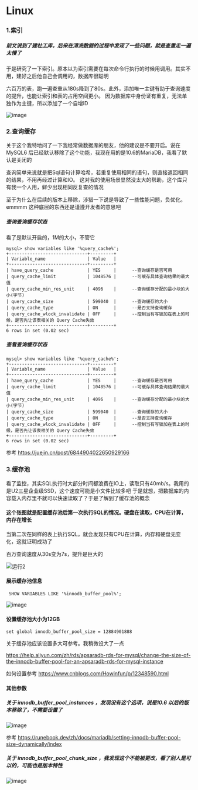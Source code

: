 # Linux

### 1.索引

##### 前文说到了建社工库，后来在清洗数据的过程中发现了一些问题，就是查重走一遍太慢了

于是研究了一下索引。原本以为索引需要在每次命令行执行的时候用调用。其实不用，建好之后他自己会调用的，数据库很聪明

六百万的表，跑一遍查重从180s降到了80s。此外，添加唯一主键有助于查询速度的提升，也能让索引和表的占用空间更小。
因为数据库中身份证有重复，无法单独作为主键，所以添加了一个自增ID

![image](https://github.com/Meidouzanget/Linux/assets/59044398/ed7124c9-0a94-4707-ba25-336bdec9ab82)

### 2.查询缓存

关于这个我特地问了一下我经常做数据库的朋友，他的建议是不要开启。说在 MySQL6 后已经默认移除了这个功能，我现在用的是10.6的MariaDB，我看了默认是关闭的

查询简单来说就是把Sql语句计算哈希，若重复使用相同的语句，则直接返回相同的结果，不用再经过计算和IO。
这对我的使用场景显然没太大的帮助，这个库只有我一个人用，鲜少出现相同反复查的情况

至于为什么在后续的版本上移除，涉猎一下说是导致了一些性能问题，负优化。
emmmm 这种底层的东西还是谨遵开发者的意思吧

##### 查询查询缓存状态

看了是默认开启的，1M的大小，不管它
```
mysql> show variables like '%query_cache%';
+------------------------------+---------+
| Variable_name                | Value   |
+------------------------------+---------+
| have_query_cache             | YES     |      --查询缓存是否可用
| query_cache_limit            | 1048576 |      --可缓存具体查询结果的最大值
| query_cache_min_res_unit     | 4096    |      --查询缓存分配的最小块的大小(字节)
| query_cache_size             | 599040  |      --查询缓存的大小
| query_cache_type             | ON      |      --是否支持查询缓存
| query_cache_wlock_invalidate | OFF     |      --控制当有写锁加在表上的时候，是否先让该表相关的 Query Cache失效
+------------------------------+---------+
6 rows in set (0.02 sec)

```


##### 查看查询缓存状态

```
mysql> show variables like '%query_cache%';
+------------------------------+---------+
| Variable_name                | Value   |
+------------------------------+---------+
| have_query_cache             | YES     |      --查询缓存是否可用
| query_cache_limit            | 1048576 |      --可缓存具体查询结果的最大值
| query_cache_min_res_unit     | 4096    |      --查询缓存分配的最小块的大小(字节)
| query_cache_size             | 599040  |      --查询缓存的大小
| query_cache_type             | ON      |      --是否支持查询缓存
| query_cache_wlock_invalidate | OFF     |      --控制当有写锁加在表上的时候，是否先让该表相关的 Query Cache失效
+------------------------------+---------+
6 rows in set (0.02 sec)

```

参考 https://juejin.cn/post/6844904022650929166

### 3.缓存池

看了监控，其实SQL执行时大部分时间都浪费在IO上，读取只有40mb/s。我用的是U2三星企业级SSD，这个速度可能是小文件比较多吧
于是就想，把数据库的内容载入内存里不就可以快速读取了？于是了解到了缓存池的概念

#### 这个张图就是配置缓存池后第一次执行SQL的情况。硬盘在读取，CPU在计算，内存在增长
当第二次在同样的表上执行SQL，就会发现只有CPU在计算，内存和硬盘无变化，这就证明成功了

百万查询速度从30s变为7s，提升是巨大的

![运行2](https://github.com/Meidouzanget/Linux/assets/59044398/6977f117-5e16-44fa-8d58-e7f8dd8746e9)


#### 展示缓存池信息
```
 SHOW VARIABLES LIKE '%innodb_buffer_pool%';
```

![image](https://github.com/Meidouzanget/Linux/assets/59044398/4607e403-08eb-4338-b97d-ca2bf1008658)


#### 设置缓存池大小为12GB
```
set global innodb_buffer_pool_size = 12884901888
```
关于缓存池应该设置多大可参考。我稍微设大了一点

https://help.aliyun.com/zh/rds/apsaradb-rds-for-mysql/change-the-size-of-the-innodb-buffer-pool-for-an-apsaradb-rds-for-mysql-instance

如何设置参考 https://www.cnblogs.com/Howinfun/p/12348590.html

#### 其他参数

##### 关于 innodb_buffer_pool_instances ，发现没有这个选项，说是10.6 以后的版本移除了，不需要设置了

![image](https://github.com/Meidouzanget/Linux/assets/59044398/6693a037-91a4-4b08-8c2c-8a4d116726ad)

参考 https://runebook.dev/zh/docs/mariadb/setting-innodb-buffer-pool-size-dynamically/index



##### 关于 innodb_buffer_pool_chunk_size ，我发现这个不能被更改，看了别人是可以的，可能也是版本特性

![image](https://github.com/Meidouzanget/Linux/assets/59044398/27949f19-e2f6-44e6-a6cb-348c076e6b52)




















































